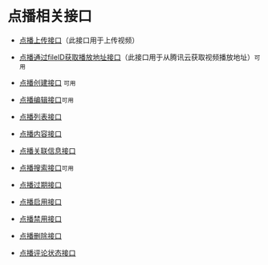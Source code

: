 # 点播相关接口

- [点播上传接口](api/aj/vod/create)（此接口用于上传视频）
- [点播通过fileID获取播放地址接口](api/aj/vod/vod/info)（此接口用于从腾讯云获取视频播放地址）`可用`

- [点播创建接口](api/aj/vod/add) `可用`
- [点播编辑接口](api/aj/vod/modify)`可用`
- [点播列表接口](api/aj/vod/list)
- [点播内容接口](api/aj/vod/info)
- [点播关联信息接口](api/aj/vod/relates)
- [点播搜索接口](api/aj/vod/search)`可用`
- [点播过期接口](api/aj/vod/expire)
- [点播启用接口](api/aj/vod/enable)
- [点播禁用接口](api/aj/vod/disable)
- [点播删除接口](api/aj/vod/remove)
- [点播评论状态接口](api/aj/vod/comment_status)